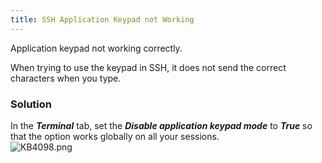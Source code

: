 ```yaml
---
title: SSH Application Keypad not Working
---
```

Application keypad not working correctly.  

When trying to use the keypad in SSH, it does not send the correct characters when you type.
### Solution
In the ***Terminal*** tab, set the ***Disable application keypad mode*** to ***True*** so that the option works globally on all your sessions.  
![KB4098.png](/img/en/kb/KB4098.png)
